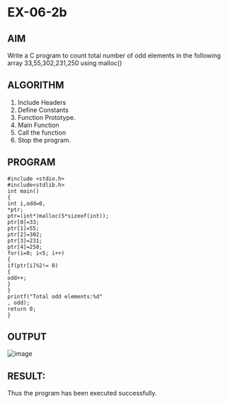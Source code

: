# EX-06-2b
## AIM 
Write a C program to count total number of odd elements in the following
array 33,55,302,231,250 using malloc()
## ALGORITHM 
1. Include Headers
2. Define Constants 
3. Function Prototype. 
4. Main Function
5. Call the function 
6. Stop the program. 
## PROGRAM 
```
#include <stdio.h>
#include<stdlib.h>
int main()
{
int i,odd=0,
*ptr;
ptr=(int*)malloc(5*sizeof(int));
ptr[0]=33;
ptr[1]=55;
ptr[2]=302;
ptr[3]=231;
ptr[4]=250;
for(i=0; i<5; i++)
{
if(ptr[i]%2!= 0)
{
odd++;
}
}
printf("Total odd elements:%d"
, odd);
return 0;
}
```
## OUTPUT
![image](https://github.com/Yogabharathi3/record/assets/118899387/e9f19fd4-522c-49ac-af5c-d8aa8bab4e8a)


## RESULT:
Thus the program  has been executed successfully.
